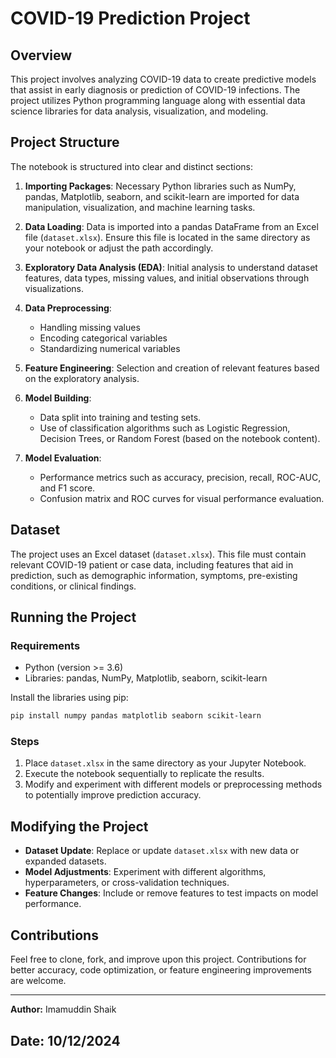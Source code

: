 # COVID-19 Prediction Project

## Overview
This project involves analyzing COVID-19 data to create predictive models that assist in early diagnosis or prediction of COVID-19 infections. The project utilizes Python programming language along with essential data science libraries for data analysis, visualization, and modeling.

## Project Structure
The notebook is structured into clear and distinct sections:

1. **Importing Packages**: Necessary Python libraries such as NumPy, pandas, Matplotlib, seaborn, and scikit-learn are imported for data manipulation, visualization, and machine learning tasks.

2. **Data Loading**: Data is imported into a pandas DataFrame from an Excel file (`dataset.xlsx`). Ensure this file is located in the same directory as your notebook or adjust the path accordingly.

3. **Exploratory Data Analysis (EDA)**: Initial analysis to understand dataset features, data types, missing values, and initial observations through visualizations.

4. **Data Preprocessing**:
   - Handling missing values
   - Encoding categorical variables
   - Standardizing numerical variables

5. **Feature Engineering**: Selection and creation of relevant features based on the exploratory analysis.

6. **Model Building**:
   - Data split into training and testing sets.
   - Use of classification algorithms such as Logistic Regression, Decision Trees, or Random Forest (based on the notebook content).

7. **Model Evaluation**:
   - Performance metrics such as accuracy, precision, recall, ROC-AUC, and F1 score.
   - Confusion matrix and ROC curves for visual performance evaluation.

## Dataset
The project uses an Excel dataset (`dataset.xlsx`). This file must contain relevant COVID-19 patient or case data, including features that aid in prediction, such as demographic information, symptoms, pre-existing conditions, or clinical findings.

## Running the Project

### Requirements
- Python (version >= 3.6)
- Libraries: pandas, NumPy, Matplotlib, seaborn, scikit-learn

Install the libraries using pip:
```bash
pip install numpy pandas matplotlib seaborn scikit-learn
```

### Steps
1. Place `dataset.xlsx` in the same directory as your Jupyter Notebook.
2. Execute the notebook sequentially to replicate the results.
3. Modify and experiment with different models or preprocessing methods to potentially improve prediction accuracy.

## Modifying the Project
- **Dataset Update**: Replace or update `dataset.xlsx` with new data or expanded datasets.
- **Model Adjustments**: Experiment with different algorithms, hyperparameters, or cross-validation techniques.
- **Feature Changes**: Include or remove features to test impacts on model performance.

## Contributions
Feel free to clone, fork, and improve upon this project. Contributions for better accuracy, code optimization, or feature engineering improvements are welcome.

---

**Author:** Imamuddin Shaik

**Date:** 10/12/2024
---

